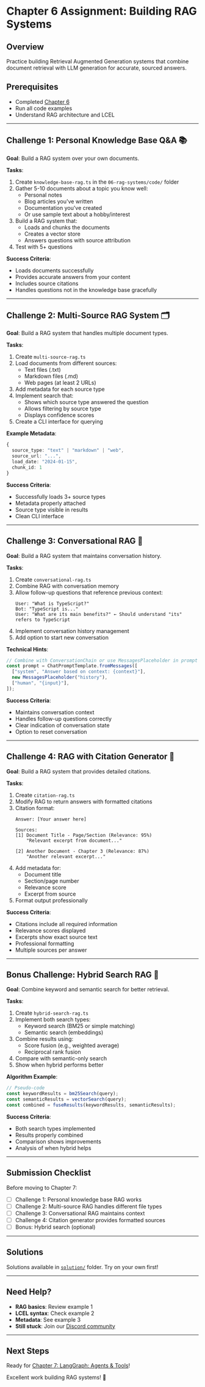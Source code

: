 # Chapter 6 Assignment: Building RAG Systems

## Overview

Practice building Retrieval Augmented Generation systems that combine document retrieval with LLM generation for accurate, sourced answers.

## Prerequisites

- Completed [Chapter 6](./README.md)
- Run all code examples
- Understand RAG architecture and LCEL

---

## Challenge 1: Personal Knowledge Base Q&A 📚

**Goal**: Build a RAG system over your own documents.

**Tasks**:
1. Create `knowledge-base-rag.ts` in the `06-rag-systems/code/` folder
2. Gather 5-10 documents about a topic you know well:
   - Personal notes
   - Blog articles you've written
   - Documentation you've created
   - Or use sample text about a hobby/interest
3. Build a RAG system that:
   - Loads and chunks the documents
   - Creates a vector store
   - Answers questions with source attribution
4. Test with 5+ questions

**Success Criteria**:
- Loads documents successfully
- Provides accurate answers from your content
- Includes source citations
- Handles questions not in the knowledge base gracefully

---

## Challenge 2: Multi-Source RAG System 🗂️

**Goal**: Build a RAG system that handles multiple document types.

**Tasks**:
1. Create `multi-source-rag.ts`
2. Load documents from different sources:
   - Text files (.txt)
   - Markdown files (.md)
   - Web pages (at least 2 URLs)
3. Add metadata for each source type
4. Implement search that:
   - Shows which source type answered the question
   - Allows filtering by source type
   - Displays confidence scores
5. Create a CLI interface for querying

**Example Metadata**:
```typescript
{
  source_type: "text" | "markdown" | "web",
  source_url: "...",
  load_date: "2024-01-15",
  chunk_id: 1
}
```

**Success Criteria**:
- Successfully loads 3+ source types
- Metadata properly attached
- Source type visible in results
- Clean CLI interface

---

## Challenge 3: Conversational RAG 💬

**Goal**: Build a RAG system that maintains conversation history.

**Tasks**:
1. Create `conversational-rag.ts`
2. Combine RAG with conversation memory
3. Allow follow-up questions that reference previous context:
   ```
   User: "What is TypeScript?"
   Bot: "TypeScript is..."
   User: "What are its main benefits?" ← Should understand "its" refers to TypeScript
   ```
4. Implement conversation history management
5. Add option to start new conversation

**Technical Hints**:
```typescript
// Combine with ConversationChain or use MessagesPlaceholder in prompt
const prompt = ChatPromptTemplate.fromMessages([
  ["system", "Answer based on context: {context}"],
  new MessagesPlaceholder("history"),
  ["human", "{input}"],
]);
```

**Success Criteria**:
- Maintains conversation context
- Handles follow-up questions correctly
- Clear indication of conversation state
- Option to reset conversation

---

## Challenge 4: RAG with Citation Generator 📝

**Goal**: Build a RAG system that provides detailed citations.

**Tasks**:
1. Create `citation-rag.ts`
2. Modify RAG to return answers with formatted citations
3. Citation format:
   ```
   Answer: [Your answer here]

   Sources:
   [1] Document Title - Page/Section (Relevance: 95%)
       "Relevant excerpt from document..."

   [2] Another Document - Chapter 3 (Relevance: 87%)
       "Another relevant excerpt..."
   ```
4. Add metadata for:
   - Document title
   - Section/page number
   - Relevance score
   - Excerpt from source
5. Format output professionally

**Success Criteria**:
- Citations include all required information
- Relevance scores displayed
- Excerpts show exact source text
- Professional formatting
- Multiple sources per answer

---

## Bonus Challenge: Hybrid Search RAG 🔬

**Goal**: Combine keyword and semantic search for better retrieval.

**Tasks**:
1. Create `hybrid-search-rag.ts`
2. Implement both search types:
   - Keyword search (BM25 or simple matching)
   - Semantic search (embeddings)
3. Combine results using:
   - Score fusion (e.g., weighted average)
   - Reciprocal rank fusion
4. Compare with semantic-only search
5. Show when hybrid performs better

**Algorithm Example**:
```typescript
// Pseudo-code
const keywordResults = bm25Search(query);
const semanticResults = vectorSearch(query);
const combined = fuseResults(keywordResults, semanticResults);
```

**Success Criteria**:
- Both search types implemented
- Results properly combined
- Comparison shows improvements
- Analysis of when hybrid helps

---

## Submission Checklist

Before moving to Chapter 7:

- [ ] Challenge 1: Personal knowledge base RAG works
- [ ] Challenge 2: Multi-source RAG handles different file types
- [ ] Challenge 3: Conversational RAG maintains context
- [ ] Challenge 4: Citation generator provides formatted sources
- [ ] Bonus: Hybrid search (optional)

---

## Solutions

Solutions available in [`solution/`](./solution/) folder. Try on your own first!

---

## Need Help?

- **RAG basics**: Review example 1
- **LCEL syntax**: Check example 2
- **Metadata**: See example 3
- **Still stuck**: Join our [Discord community](https://aka.ms/foundry/discord)

---

## Next Steps

Ready for [Chapter 7: LangGraph: Agents & Tools](../07-langgraph-agents-tools/README.md)!

Excellent work building RAG systems! 🎉

